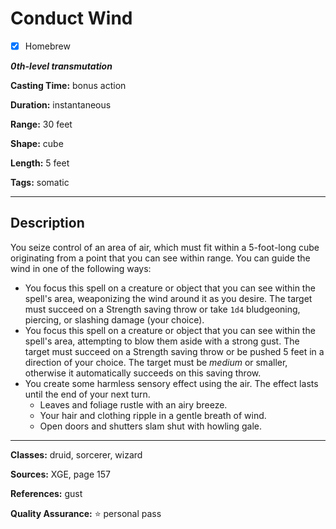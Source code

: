 # Conduct Wind

- [x] Homebrew

***0th-level transmutation***

**Casting Time:** bonus action

**Duration:** instantaneous

**Range:** 30 feet

**Shape:** cube

**Length:** 5 feet

**Tags:** somatic

---

## Description
You seize control of an area of air, which must fit within a 5-foot-long cube originating from a point that you can see within range. You can guide the wind in one of the following ways:
- You focus this spell on a creature or object that you can see within the spell's area, weaponizing the wind around it as you desire. The target must succeed on a Strength saving throw or take `1d4` bludgeoning, piercing, or slashing damage (your choice).
- You focus this spell on a creature or object that you can see within the spell's area, attempting to blow them aside with a strong gust. The target must succeed on a Strength saving throw or be pushed 5 feet in a direction of your choice. The target must be *medium* or smaller, otherwise it automatically succeeds on this saving throw.
- You create some harmless sensory effect using the air. The effect lasts until the end of your next turn.
	- Leaves and foliage rustle with an airy breeze.
	- Your hair and clothing ripple in a gentle breath of wind.
	- Open doors and shutters slam shut with howling gale.

---

**Classes:** druid, sorcerer, wizard

**Sources:** XGE, page 157

**References:** gust

**Quality Assurance:** :star: personal pass
